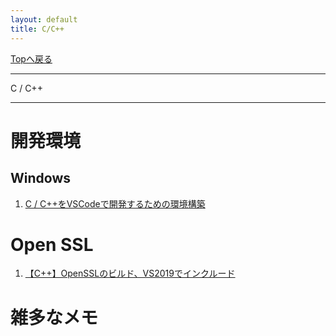 ```yaml
---
layout: default
title: C/C++
---
```

<!-- ---------------------------------------------------------------------------------------------------- -->
<!-- ヘッダ部 -->
<div class="column-one">
<!-- ---------------------------------------------------------------------------------------------------- -->

  [Topへ戻る](../index.md)

  --------------------------------------------------------------------------
  C / C++

  --------------------------------------------------------------------------
</div>

<!-- ---------------------------------------------------------------------------------------------------- -->
<!-- セクション -->
<div class="column-one">
<!-- ---------------------------------------------------------------------------------------------------- -->
  
# 開発環境

  <!-- left--------------------------------- -->
  <div class="column-left">

  ## Windows
  1. <a href="https://qiita.com/ochx/items/01449d09777187790ee4" target="_blank">C / C++をVSCodeで開発するための環境構築</a>	


  </div>
  <!-- right--------------------------------- -->
  <div class="column-right">

  </div>
</div>


<!-- ---------------------------------------------------------------------------------------------------- -->
<!-- セクション -->
<div class="column-one">
<!-- ---------------------------------------------------------------------------------------------------- -->


  <!-- left--------------------------------- -->
  <div class="column-left">



  </div>
  <!-- right--------------------------------- -->
  <div class="column-right">

  </div>
</div>




<!-- ---------------------------------------------------------------------------------------------------- -->
<!-- セクション -->
<div class="column-one">
<!-- ---------------------------------------------------------------------------------------------------- -->

# Open SSL

  <!-- left--------------------------------- -->
  <div class="column-left">

  1. <a href="https://chigusa-web.com/blog/cpp-openssl-install/" target="_blank">【C++】OpenSSLのビルド、VS2019でインクルード</a>	


  </div>
  <!-- right--------------------------------- -->
  <div class="column-right">

  </div>
</div>

<!-- ---------------------------------------------------------------------------------------------------- -->
<!-- セクション -->
<div class="column-one">
<!-- ---------------------------------------------------------------------------------------------------- -->

  # 雑多なメモ
  <!-- left--------------------------------- -->
  <div class="column-left">
  </div>
  </div>
  <!-- right--------------------------------- -->
  <div class="column-right">
  </div>
</div>
